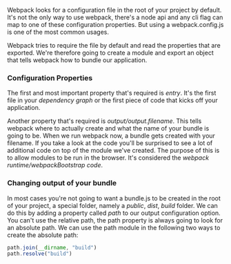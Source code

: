 Webpack looks for a configuration file in the root of your project by default. It's not the only way to use webpack, there's a node api and any cli flag can map to one of these configuration properties. But using a webpack.config.js is one of the most common usages.

Webpack tries to require the file by default and read the properties that are exported. We're therefore going to create a module and export an object that tells webpack how to bundle our application.

### Configuration Properties
The first and most important property that's required is _*entry*_. It's the first file in your _*dependency graph*_ or the first piece of code that kicks off your application.

Another property that's required is _*output/output.filename*_. This tells webpack where to actually create and what the name of your bundle is going to be. When we run webpack now, a bundle gets created with your filename. If you take a look at the code you'll be surprised to see a lot of additional code on top of the module we've created. The purpose of this is to allow modules to be run in the browser. It's considered the _*webpack runtime/webpackBootstrap code*_.

### Changing output of your bundle
In most cases you're not going to want a bundle.js to be created in the root of your project, a special folder, namely a _*public*_, _*dist*_, _*build*_ folder. We can do this by adding a property called _*path*_ to our output configuration option. You can't use the relative path, the path property is always going to look for an absolute path. We can use the path module in the following two ways to create the absolute path:

```js
path.join(__dirname, "build")
path.resolve("build")
```